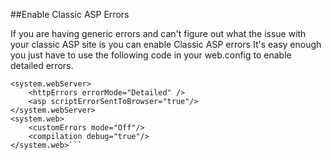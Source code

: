 ##Enable Classic ASP Errors

If you are having generic errors and can't figure out what the issue with your classic ASP site is you can enable Classic ASP errors 
It's easy enough you just have to use the following code in your web.config to enable detailed errors.


```<configuration>
<system.webServer>
    <httpErrors errorMode="Detailed" />
    <asp scriptErrorSentToBrowser="true"/>
</system.webServer>
<system.web>
    <customErrors mode="Off"/>
    <compilation debug="true"/>
</system.web>```

